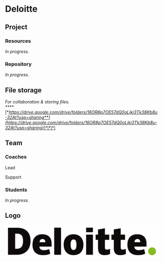 # Deloitte

## Project

### Resources

_In progress._

### Repository

_In progress._

## File storage

_For collaboration & storing files.  
****_[**https://drive.google.com/drive/folders/16OR8p7OE57dQ0oLjkj3Tk38Kb8u-32At?usp=sharing**](https://drive.google.com/drive/folders/16OR8p7OE57dQ0oLjkj3Tk38Kb8u-32At?usp=sharing)\*\*\*\*

## Team

### Coaches

Lead

Support

### Students

_In progress._

## Logo

![](../.gitbook/assets/deloitte-logo%20%281%29.svg)





